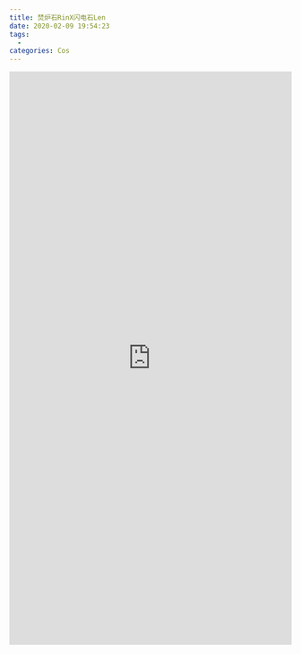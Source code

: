 ```yaml
---
title: 焚炉石RinX闪电石Len
date: 2020-02-09 19:54:23
tags:
  -
categories: Cos
---
```


<iframe style="border: 0; width: 100%; height: 1024px;" src="https://t.bilibili.com/h5/dynamic/detail/54484695?tab=1&type=2"/>
